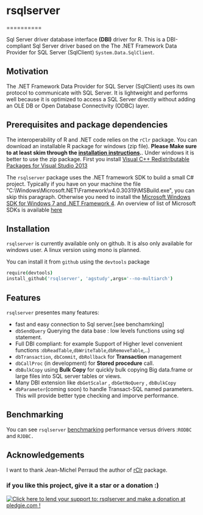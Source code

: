 # rsqlserver
==========


Sql Server driver  database interface **(DBI)** driver for R. 
This is a DBI-compliant Sql Server driver based on the 
The .NET Framework Data Provider for SQL Server (SqlClient) `System.Data.SqlClient`. 

## Motivation 

The .NET Framework Data Provider for SQL Server (SqlClient) uses its own protocol to communicate with SQL Server. It is lightweight and performs well because it is optimized to access a SQL Server directly without adding an OLE DB or Open Database Connectivity (ODBC) layer.


## Prerequisites and package dependencies 



The interoperability of R and .NET code relies on the `rClr` package. You can download an installable R package for windows (zip file). **Please Make sure to at least skim through the [installation instructions](http://r2clr.codeplex.com/wikipage?title=Installing%20R%20packages&referringTitle=Documentation).**. 
Under windows it is better to use the zip package. First you install [Visual C++ Redistributable Packages for Visual Studio 2013](http://www.microsoft.com/en-us/download/details.aspx?id=40784à)


The `rsqlserver` package uses the .NET framework SDK to build a small C# project. Typically if you have on your machine the file "C:\Windows\Microsoft.NET\Framework\v4.0.30319\MSBuild.exe", you can skip this paragraph. Otherwise you need to install the [Microsoft Windows SDK for Windows 7 and .NET Framework 4](http://www.microsoft.com/en-us/download/details.aspx?id=8279). An overview of list of Microsoft SDKs is available [here](http://msdn.microsoft.com/en-us/vstudio/hh487283.aspx)


## Installation

`rsqlserver` is currently available only on github. It is also only available for windows user. A linux version using mono is planned.

You can install it from `github` using the `devtools` package

```coffee
require(devtools)
install_github('rsqlserver', 'agstudy',args='--no-multiarch')
```

## Features

`rsqlserver` presentes many features:

* fast and easy connection to Sql server.[see benchamrking]
* `dbSendQuery` Querying the data base : low levels functions using sql statement.
* Full DBI compliant: for example Support of Higher level convenient functions :`dbReadTable`,`dbWriteTable`,`dbRemoveTable`,..)
* `dbTransaction`, `dbCommit`, `dbRollback` for **Transaction** management
* `dbCallProc` (in development)  for **Stored procedure** call.
* `dbBulkCopy` using **Bulk Copy** for quickly bulk copying Big data.frame or large files into SQL server tables or views.
* Many DBI extension like `dbGetScalar` , `dbGetNoQuery` , `dbBulkCopy`
* `dbParameter`(coming soon) to handle Transact-SQL named parameters. This will provide better type checking and imporve performance. 

## Benchmarking

You can see `rsqlserver` [benchmarking](https://github.com/agstudy/rsqlserver/wiki/benchmarking) performance  versus  drivers :`RODBC` and `RJDBC.`

## Acknowledgements

I want to thank Jean-Michel Perraud the author of [rClr](http://r2clr.codeplex.com/) package.




### if you like this project, give it a star or a donation :)


<a href='https://pledgie.com/campaigns/28549'><img alt='Click here to lend your support to: rsqlserver and make a donation at pledgie.com !' src='https://pledgie.com/campaigns/28549.png?skin_name=chrome' border='0' ></a>

